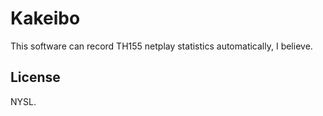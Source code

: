 Kakeibo
=======

This software can record TH155 netplay statistics automatically, I believe.

License
-------
NYSL.